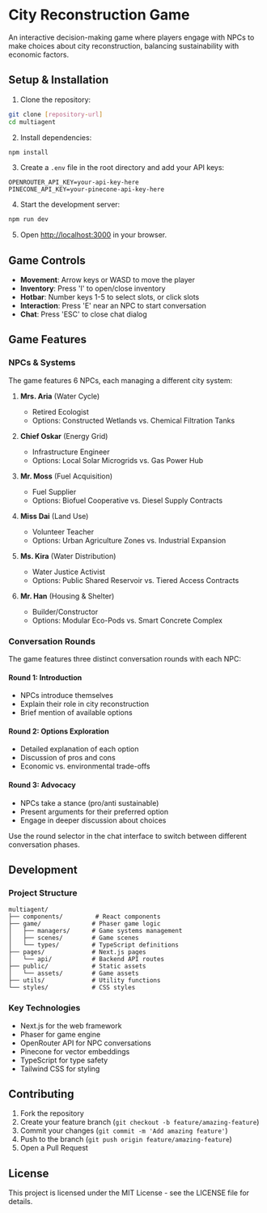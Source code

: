 # City Reconstruction Game

An interactive decision-making game where players engage with NPCs to make choices about city reconstruction, balancing sustainability with economic factors.

## Setup & Installation

1. Clone the repository:
```bash
git clone [repository-url]
cd multiagent
```

2. Install dependencies:
```bash
npm install
```

3. Create a `.env` file in the root directory and add your API keys:
```
OPENROUTER_API_KEY=your-api-key-here
PINECONE_API_KEY=your-pinecone-api-key-here
```

4. Start the development server:
```bash
npm run dev
```

5. Open [http://localhost:3000](http://localhost:3000) in your browser.

## Game Controls

- **Movement**: Arrow keys or WASD to move the player
- **Inventory**: Press 'I' to open/close inventory
- **Hotbar**: Number keys 1-5 to select slots, or click slots
- **Interaction**: Press 'E' near an NPC to start conversation
- **Chat**: Press 'ESC' to close chat dialog

## Game Features

### NPCs & Systems
The game features 6 NPCs, each managing a different city system:

1. **Mrs. Aria** (Water Cycle)
   - Retired Ecologist
   - Options: Constructed Wetlands vs. Chemical Filtration Tanks

2. **Chief Oskar** (Energy Grid)
   - Infrastructure Engineer
   - Options: Local Solar Microgrids vs. Gas Power Hub

3. **Mr. Moss** (Fuel Acquisition)
   - Fuel Supplier
   - Options: Biofuel Cooperative vs. Diesel Supply Contracts

4. **Miss Dai** (Land Use)
   - Volunteer Teacher
   - Options: Urban Agriculture Zones vs. Industrial Expansion

5. **Ms. Kira** (Water Distribution)
   - Water Justice Activist
   - Options: Public Shared Reservoir vs. Tiered Access Contracts

6. **Mr. Han** (Housing & Shelter)
   - Builder/Constructor
   - Options: Modular Eco-Pods vs. Smart Concrete Complex

### Conversation Rounds

The game features three distinct conversation rounds with each NPC:

#### Round 1: Introduction
- NPCs introduce themselves
- Explain their role in city reconstruction
- Brief mention of available options

#### Round 2: Options Exploration
- Detailed explanation of each option
- Discussion of pros and cons
- Economic vs. environmental trade-offs

#### Round 3: Advocacy
- NPCs take a stance (pro/anti sustainable)
- Present arguments for their preferred option
- Engage in deeper discussion about choices

Use the round selector in the chat interface to switch between different conversation phases.

## Development

### Project Structure
```
multiagent/
├── components/         # React components
├── game/              # Phaser game logic
│   ├── managers/      # Game systems management
│   ├── scenes/        # Game scenes
│   └── types/         # TypeScript definitions
├── pages/             # Next.js pages
│   └── api/           # Backend API routes
├── public/            # Static assets
│   └── assets/        # Game assets
├── utils/             # Utility functions
└── styles/            # CSS styles
```

### Key Technologies
- Next.js for the web framework
- Phaser for game engine
- OpenRouter API for NPC conversations
- Pinecone for vector embeddings
- TypeScript for type safety
- Tailwind CSS for styling

## Contributing

1. Fork the repository
2. Create your feature branch (`git checkout -b feature/amazing-feature`)
3. Commit your changes (`git commit -m 'Add amazing feature'`)
4. Push to the branch (`git push origin feature/amazing-feature`)
5. Open a Pull Request

## License

This project is licensed under the MIT License - see the LICENSE file for details.
